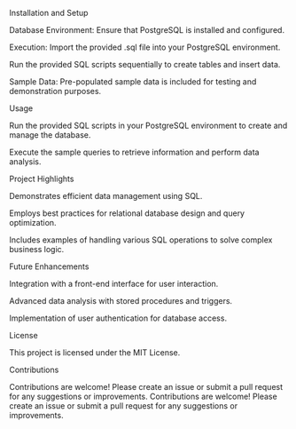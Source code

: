 Installation and Setup

Database Environment: Ensure that PostgreSQL is installed and configured.

Execution:
Import the provided .sql file into your PostgreSQL environment.

Run the provided SQL scripts sequentially to create tables and insert data.

Sample Data: Pre-populated sample data is included for testing and demonstration purposes.

Usage

Run the provided SQL scripts in your PostgreSQL environment to create and manage the database.

Execute the sample queries to retrieve information and perform data analysis.

Project Highlights

Demonstrates efficient data management using SQL.

Employs best practices for relational database design and query optimization.

Includes examples of handling various SQL operations to solve complex business logic.

Future Enhancements

Integration with a front-end interface for user interaction.

Advanced data analysis with stored procedures and triggers.

Implementation of user authentication for database access.

License

This project is licensed under the MIT License.

Contributions

Contributions are welcome! Please create an issue or submit a pull request for any suggestions or improvements.
Contributions are welcome! Please create an issue or submit a pull request for any suggestions or improvements.
